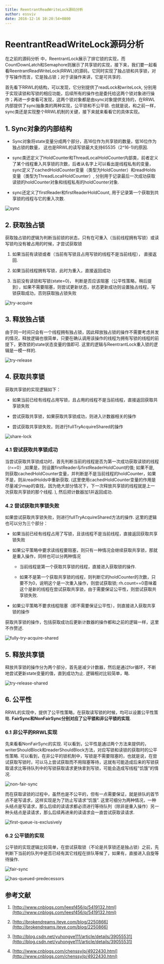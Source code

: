 ```yaml
---
title: ReentrantReadWriteLock源码分析
author: essviv
date: 2016-12-16 10:20:54+0800
---
```


# ReentrantReadWriteLock源码分析
在之前的源码分析 中，ReentrantLock展示了排它锁的实现，而CountDownLatch和Semaphore则展示了共享锁的实现，接下来，我们要一起看看ReentrantReadWriteLock(RRWL)的源码，它同时实现了独占锁和共享锁，对于写操作而言，它是独占锁；对于读操作来讲，它是可共享的.

首先看下RRWL的结构，可以发现，它分别提供了readLock和writeLock, 分别用于实现读锁和写锁的相应功能，后续所有的操作也是委托给这两个锁对象进行操作；再进一步查看可发现，这两个锁对象都是由sync对象提供支持的，在RRWL内部提供了sync抽象类的两种实现，公平锁和不公平锁. 也就是说，和之前一样，sync类还是实现整个RRWL机制的关键，接下来就来看看它的具体实现。

## 1. Sync对象的内部结构

* Sync对象将state变量分成两个部分，高16位作为共享锁的数量，低16位作为独占锁的数量， 这也是RRWL的读写锁最大支持65535（2^16-1)的原因.

* sync类还定义了HoldCounter和ThreadLocalHoldCounter内部类，前者定义了某个线程重入共享锁的次数，后者从名字上可以看出是线程私有的变量， sync定义了cachedHoldCounter变量（类型为HoldCounter）和readHolds变量（类型为ThreadLocalHoldCounter）, 分别用于记录最后一次成功获取读锁的holdCounter对象和线程私有的holdCounter对象.

* sync还定义了firstReader和firstReaderHoldCount, 用于记录第一个获取到共享锁的线程与它的重入次数.

![sync](https://github.com/Essviv/images/blob/master/sync.jpg?raw=true)

## 2. 获取独占锁

获取独占锁的逻辑为判断当前锁的状态，只有在可重入（当前线程拥有写锁）或读写锁均没有被占用的时候，才尝试获取锁

1. 如果当前有读锁或者（当前有写锁且占用写锁的线程不是当前线程）， 直接返回. 

2. 如果当前线程拥有写锁，此时为重入，直接返回成功

3. 当前没有读锁和写锁(state=0)， 判断是否应该阻塞（公平性策略，稍后提到），如果不需要阻塞，则尝试更新状态，状态更新成功则设置独占线程，写锁获取成功，否则获取独占锁失败

![try-acquire](https://github.com/Essviv/images/blob/master/try-acquire.jpg?raw=true)

## 3. 释放独占锁

由于同一时间只会有一个线程拥有独占锁，因此释放独占锁的操作不需要考虑并发的情况，释放逻辑也很简单，只要在确认调用该操作的线程为拥有写锁的线程的前提下，更改锁的state状态变量的值即可. 这里的逻辑与ReentrantLock重入锁的逻辑是一模一样的.

![try-release](https://github.com/Essviv/images/blob/master/try-release.jpg?raw=true)

## 4. 获取共享锁

获取共享锁的实现逻辑如下：

* 如果当前已经有线程占用写锁，且占用的线程不是当前线程，直接返回获取共享锁失败

* 尝试获取共享锁，如果获取共享锁成功，则进入计数器相关的操作

* 尝试获取共享锁失败，则进行fullTryAcquireShared的操作

![share-lock](https://github.com/Essviv/images/blob/master/share-lock.jpg?raw=true)

### 4.1 尝试获取共享锁成功
当尝试获取共享锁成功时，首先判断当前的线程是否为第一次成功获取读锁的线程（r==0）,如果是，则设置firstReader与firstReaderHoldCount的值; 如果不是, 则获取cachedHoldCounter变量，并判断是不是当前线程的holdCounter，如果不是，则从readHolds中重新获取. (这里使用cachedHoldCounter变量的作用是尽量减少map的查找，因为绝大部分情况下，下一次释放共享锁的线程就是上一次获取共享锁的那个线程. ), 然后把计数器加1并返回成功. 

### 4.2 尝试获取共享锁失败
如果尝试获取共享锁失败，则进行fullTryAcquireShared方法的操作. 这里的逻辑也可以分为三个部分：

* 如果当前已经有线程占用了写锁，且该线程不是当前线程，直接返回获取共享锁失败

* 如果公平策略中要求读线程要阻塞，则只有一种情况会继续获取共享锁，那就是重入操作，同样也可以分两种情况

    * 当前线程是第一个获取共享锁的线程，直接进入获取锁的操作. 

    * 如果不是第一个获取共享锁的线程，则判断它的holdCounter的次数，只要不为0，说明这个是一次重入操作，则尝试获取锁; rh.count==0意味着这个是新的线程在尝试获取共享锁，由于需要保证公平性，则尝试获取共享锁失败.

* 如果公平策略不要求线程阻塞（即不需要保证公平性），则直接进入获取共享锁的操作

获取共享锁的操作，包括获取成功后更新计数器的操作都和之前的逻辑一样，这里不作赘述.

![fully-try-acquire-shared](https://github.com/Essviv/images/blob/master/fully-try-acquire-shared.jpg?raw=true)

## 5. 释放共享锁

释放共享锁的操作分为两个部分，首先是减少计数器，然后是通过for循环，不断地尝试更新state变量的值，直到成功为止. 逻辑相对比较简单，略.

![try-release-shared](https://github.com/Essviv/images/blob/master/try-release-shared.jpg?raw=true)

## 6. 公平性

RRWL的实现中，提供了公平性策略，在获取读写锁的时候，均可以设置公平性策略. **FairSync和NonFairSync分别对应了公平锁和非公平锁的实现**.

### 6.1 非公平的RRWL实现
先来看看NonFairSync的实现. 可以看到，公平性是通过两个方法来提供的，writerShouldBlock和readerShouldBlock方法，对应写锁和读锁的获取时的公平性策略. 可以看到，在非公平的锁机制中，写锁是不需要阻塞的，也就是说，在尝试获取写锁时，可以马上尝试获取而不用阻塞等待，这就有可能造成后来的写锁获取请求比等待队列中的写锁获取请求更快拿到写锁，可能会造成写线程"饥饿”的情况.
 
![non-fair-sync](https://github.com/Essviv/images/blob/master/non-fair-sync.jpg?raw=true)

而在获取读锁的过程中，虽然也是不公平的，但有一点需要保证，就是排队的首节点不是写请求，这样实现是为了防止写请求“饥饿”. 这里可细分为两种情况，一种头结点是写请求，那么后续的读请求都必须进行等待队列（除非是重入操作）另一种头结点是读请求，那么后续再进来的读请求会一直尝试获取读请求.

![first-queue-is-exclusively](https://github.com/Essviv/images/blob/master/first-queue-is-exclusively.jpg?raw=true)

### 6.2 公平锁的实现

公平锁的实现逻辑比较简单，在尝试获取锁（不论是共享锁还是独占锁）之前，先判断下当前的队列中是否已经有其它线程在排队等候了，如果有，直接进入自旋等待操作.

![fair-sync](https://github.com/Essviv/images/blob/master/fair-sync.jpg?raw=true)

![has-queued-predecessors](https://github.com/Essviv/images/blob/master/has-queued-predecessors.jpg?raw=true)

## 参考文献

1. [http://www.cnblogs.com/leesf456/p/5419132.html](http://www.cnblogs.com/leesf456/p/5419132.html) 

2. [http://brokendreams.iteye.com/blog/2250866](http://brokendreams.iteye.com/blog/2250866)

3. [http://blog.csdn.net/yuhongye111/article/details/39055531](http://blog.csdn.net/yuhongye111/article/details/39055531)

4. [http://www.cnblogs.com/chenssy/p/4922430.html](http://www.cnblogs.com/chenssy/p/4922430.html)

 